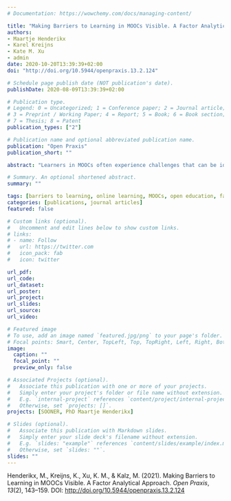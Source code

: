 ```yaml
---
# Documentation: https://wowchemy.com/docs/managing-content/

title: "Making Barriers to Learning in MOOCs Visible. A Factor Analytical Approach"
authors:
- Maartje Henderikx
- Karel Kreijns
- Kate M. Xu
- admin
date: 2020-10-20T13:39:39+02:00
doi: "http://doi.org/10.5944/openpraxis.13.2.124"

# Schedule page publish date (NOT publication's date).
publishDate: 2020-08-09T13:39:39+02:00

# Publication type.
# Legend: 0 = Uncategorized; 1 = Conference paper; 2 = Journal article;
# 3 = Preprint / Working Paper; 4 = Report; 5 = Book; 6 = Book section;
# 7 = Thesis; 8 = Patent
publication_types: ["2"]

# Publication name and optional abbreviated publication name.
publication: "Open Praxis"
publication_short: ""

abstract: "Learners in MOOCs often experience challenges that can be identified as barriers to learning. These barriers may be MOOC- or not MOOC-related. By knowing about potential barriers learners would be better prepared and more likely to handle and overcome them. Therefore, the aim of this study was to advance insight and knowledge about barriers to learning in MOOCs. Assessment and reassessment of the data using exploratory factor analysis provided a good model fit for a 6-factor structure. This was confirmed by a confirmatory factor analysis. Further classification of the factors revealed that barriers experienced by learners were predominantly non-MOOC related. To get insight into the barriers learners experience, it was suggested to convert the identified factor structure into a diagnostic instrument (dashboard) powered by learner self-report. This dashboard then provides information about barriers learners experience and can be valuable for making (re) design decisions and for developing learner supporting tools and interventions."

# Summary. An optional shortened abstract.
summary: ""

tags: [barriers to learning, online learning, MOOCs, open education, factor analysis]
categories: [publications, journal articles]
featured: false

# Custom links (optional).
#   Uncomment and edit lines below to show custom links.
# links:
# - name: Follow
#   url: https://twitter.com
#   icon_pack: fab
#   icon: twitter

url_pdf:
url_code:
url_dataset:
url_poster:
url_project:
url_slides:
url_source:
url_video:

# Featured image
# To use, add an image named `featured.jpg/png` to your page's folder. 
# Focal points: Smart, Center, TopLeft, Top, TopRight, Left, Right, BottomLeft, Bottom, BottomRight.
image:
  caption: ""
  focal_point: ""
  preview_only: false

# Associated Projects (optional).
#   Associate this publication with one or more of your projects.
#   Simply enter your project's folder or file name without extension.
#   E.g. `internal-project` references `content/project/internal-project/index.md`.
#   Otherwise, set `projects: []`.
projects: [SOONER, PhD Maartje Henderikx]

# Slides (optional).
#   Associate this publication with Markdown slides.
#   Simply enter your slide deck's filename without extension.
#   E.g. `slides: "example"` references `content/slides/example/index.md`.
#   Otherwise, set `slides: ""`.
slides: ""
---
```


Henderikx, M., Kreijns, K., Xu, K. M., & Kalz, M. (2021). Making Barriers to Learning in MOOCs Visible. A Factor Analytical Approach. *Open Praxis*, *13*(2), 143–159. DOI: http://doi.org/10.5944/openpraxis.13.2.124